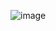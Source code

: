 ![image](https://user-images.githubusercontent.com/66642883/200636203-f38856f1-3de1-4aa6-9399-e0b2cf0afbc3.png)
